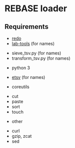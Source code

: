 # REBASE loader

## Requirements

 * [redo](https://redo.readthedocs.io)
 * [lab-tools](https://github.com/isrusin/lab-tools) (for names)
  - sieve\_tsv.py (for names)
  - transform\_tsv.py (for names)
 * python 3
  - [etsv](https://github.com/isrusin/etsv) (for names)
 * coreutils
  - cut
  - paste
  - sort
  - touch
 * other
  - curl
  - gzip, zcat
  - sed

